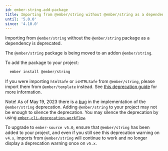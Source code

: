 ```yaml
---
id: ember-string.add-package
title: Importing from @ember/string without @ember/string as a dependency
until: '5.0.0'
since: '4.10.0'
---
```


Importing from `@ember/string` without the `@ember/string` package as a
dependency is deprecated.

The `@ember/string` package is being moved to an addon `@ember/string`.

To add the package to your project:

```bash
  ember install @ember/string
```

If you were importing `htmlSafe` or `isHTMLSafe` from `@ember/string`, please
import them from `@ember/template` instead. See
[this deprecation guide](https://deprecations.emberjs.com/v3.x#toc_ember-string-htmlsafe-ishtmlsafe) for more information.

Note! As of May 19, 2023 there is a [bug](https://github.com/emberjs/ember.js/issues/20377) 
in the implementation of the `@ember/string` deprecation. Adding `@ember/string` 
to your project may not be enough to silence the deprecation. You may silence 
the deprecation by using [`ember-cli-deprecation-workflow`](https://github.com/mixonic/ember-cli-deprecation-workflow). 

To upgrade to `ember-source v5.0`, ensure that `@ember/string` has been added
to your project, and even if you still see this deprecation warning on `v4.x`, imports from
`@ember/string` will continue to work and no longer display a deprecation warning
once on `v5.x`.
